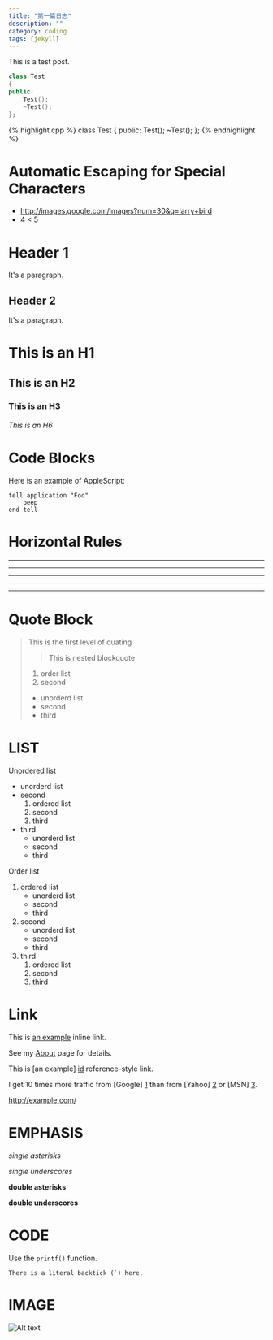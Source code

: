 ```yaml
---
title: "第一篇日志"
description: ""
category: coding
tags: [jekyll]
---
```


This is a test post.

<!--more-->

``` cpp
class Test
{
public:
    Test();
    ~Test();
};
```
{% highlight cpp %}
class Test
{
public:
    Test();
    ~Test();
};
{% endhighlight %}

# Automatic Escaping for Special Characters

* http://images.google.com/images?num=30&q=larry+bird
* 4 < 5

Header 1
========
It's a paragraph.

Header 2
--------
It's a paragraph.

# This is an H1

## This is an H2

### This is an H3

###### This is an H6


# Code Blocks

Here is an example of AppleScript:

```
tell application "Foo"
    beep
end tell
```


# Horizontal Rules

* * *

***

*****

- - -

---------------------------------------

# Quote Block

> This is the first level of quating
> > This is nested blockquote
>
> 1. order list
> 1. second
>   - unorderd list
>   - second
>   - third

# LIST

Unordered list

* unorderd list
* second
    1. ordered list
    1. second
    1. third
* third
    - unorderd list
    - second
    - third

Order list

1. ordered list
    - unorderd list
    - second
    - third
1. second
    - unorderd list
    - second
    - third
1. third
    1. ordered list
    1. second
    1. third

# Link

This is [an example](http://example.com/ "Title") inline link.

See my [About](/about.html) page for details.

This is [an example] [id] reference-style link.

[id]: http://example.com/  "Optional Title Here"


I get 10 times more traffic from [Google] [1] than from
[Yahoo] [2] or [MSN] [3].

  [1]: http://google.com/        "Google"
  [2]: http://search.yahoo.com/  "Yahoo Search"
  [3]: http://search.msn.com/    "MSN Search"

<http://example.com/>

# EMPHASIS

*single asterisks*

_single underscores_

**double asterisks**

__double underscores__

# CODE

Use the `printf()` function.

``There is a literal backtick (`) here.``

# IMAGE

![Alt text](http://www.w3schools.com/images/w3schoolslogoNEW310113.gif "Optional title")
